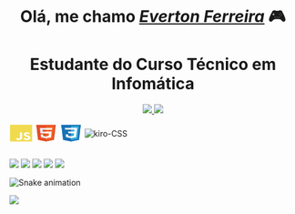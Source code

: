 <h1 align="center">Olá, me chamo <a href="https://www.linkedin.com/in/everton-ferreira-818bb01a5/"><i>Everton Ferreira</i></a> 🎮</h1>

<h1 align="center">Estudante do Curso Técnico em Infomática</h1>

  
  
 <div align="center">
  <a href="https://github.com/kirok3">
    <img height="150em" src="https://github-readme-stats.vercel.app/api?username=kirok3&count_private=true&include_all_commits=true&show_icons=true&theme=react&hide_border=false&show_owner=true"/>
    <img height="150em" src="https://github-readme-stats.vercel.app/api/top-langs/?username=kirok3&theme=react&hide_border=false&&layout=compact"/>
  </a>
</div>
     
</div>
  <div style="display: inline_block"><br>
  <img align="center" alt="kiro-Js" height="30" width="40" src="https://raw.githubusercontent.com/devicons/devicon/master/icons/javascript/javascript-plain.svg">
  <img align="center" alt="kiro-HTML" height="30" width="40" src="https://raw.githubusercontent.com/devicons/devicon/master/icons/html5/html5-original.svg">
  <img align="center" alt="kiro-CSS" height="30" width="40" src="https://raw.githubusercontent.com/devicons/devicon/master/icons/css3/css3-original.svg">
  <img align="center" alt="kiro-CSS" height="30" width="40" src="https://cdn.jsdelivr.net/gh/devicons/devicon/icons/adonisjs/adonisjs-original.svg"/> 
  </div>
  
  
  ##
 
  <div>
  <a href="https://www.facebook.com/everton.ferreira.9" target="_blank"><img src="https://img.shields.io/badge/Facebook-1877F2?style=for-the-badge&logo=facebook&logoColor=white" target="_blank"></a>
    <a href="" target="_blank"><img src="https://img.shields.io/badge/-Instagram-%23E4405F?style=for-the-badge&logo=instagram&logoColor=white" target="_blank"></a>
 	 <a href= target="_blank"><img src="https://img.shields.io/badge/Discord-7289DA?style=for-the-badge&logo=discord&logoColor=white" target="_blank"></a> 
    <a href="https://www.linkedin.com/in/everton-ferreira-818bb01a5" target="_blank"><img src="https://img.shields.io/badge/-LinkedIn-%230077B5?style=for-the-badge&logo=linkedin&logoColor=white" target="_blank"></a> 
    <a target="_blank"><img src="https://img.shields.io/badge/Ubuntu-E95420?style=for-the-badge&logo=ubuntu&logoColor=white" target="_blank"></a> 
   </div>
  
  ![Snake animation](https://github.com/kirok3/kirok3/blob/output/github-contribution-grid-snake.svg)
  
  
  <img src="https://github.com/pamellafernandes/pamellafernandes/blob/master/img/mario.gif"/>
